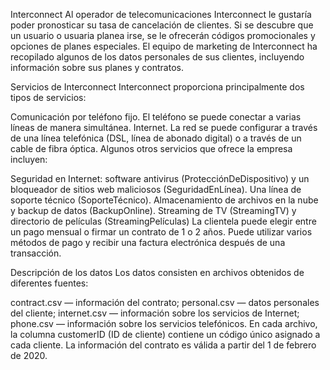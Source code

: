 
Interconnect
Al operador de telecomunicaciones Interconnect le gustaría poder pronosticar su tasa de cancelación de clientes. Si se descubre que un usuario o usuaria planea irse, se le ofrecerán códigos promocionales y opciones de planes especiales. El equipo de marketing de Interconnect ha recopilado algunos de los datos personales de sus clientes, incluyendo información sobre sus planes y contratos.

Servicios de Interconnect
Interconnect proporciona principalmente dos tipos de servicios:

Comunicación por teléfono fijo. El teléfono se puede conectar a varias líneas de manera simultánea.
Internet. La red se puede configurar a través de una línea telefónica (DSL, línea de abonado digital) o a través de un cable de fibra óptica.
Algunos otros servicios que ofrece la empresa incluyen:

Seguridad en Internet: software antivirus (ProtecciónDeDispositivo) y un bloqueador de sitios web maliciosos (SeguridadEnLínea).
Una línea de soporte técnico (SoporteTécnico).
Almacenamiento de archivos en la nube y backup de datos (BackupOnline).
Streaming de TV (StreamingTV) y directorio de películas (StreamingPelículas)
La clientela puede elegir entre un pago mensual o firmar un contrato de 1 o 2 años. Puede utilizar varios métodos de pago y recibir una factura electrónica después de una transacción.

Descripción de los datos
Los datos consisten en archivos obtenidos de diferentes fuentes:

contract.csv — información del contrato;
personal.csv — datos personales del cliente;
internet.csv — información sobre los servicios de Internet;
phone.csv — información sobre los servicios telefónicos.
En cada archivo, la columna customerID (ID de cliente) contiene un código único asignado a cada cliente. La información del contrato es válida a partir del 1 de febrero de 2020.
